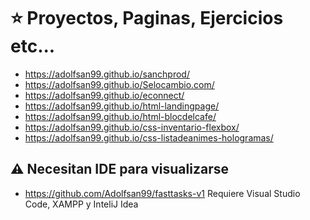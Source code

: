 # ⭐ Proyectos, Paginas, Ejercicios etc...

* https://adolfsan99.github.io/sanchprod/
* https://adolfsan99.github.io/Selocambio.com/
* https://adolfsan99.github.io/econnect/
* https://adolfsan99.github.io/html-landingpage/
* https://adolfsan99.github.io/html-blocdelcafe/
* https://adolfsan99.github.io/css-inventario-flexbox/
* https://adolfsan99.github.io/css-listadeanimes-hologramas/

## ⚠️ Necesitan IDE para visualizarse

* https://github.com/Adolfsan99/fasttasks-v1 Requiere Visual Studio Code, XAMPP y InteliJ Idea

<br>
<br>
